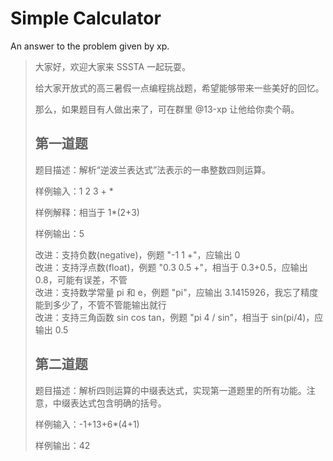 # Simple Calculator

An answer to the problem given by xp.

> 大家好，欢迎大家来 SSSTA 一起玩耍。
>
> 给大家开放式的高三暑假一点编程挑战题，希望能够带来一些美好的回忆。
>
> 那么，如果题目有人做出来了，可在群里 @13-xp 让他给你卖个萌。
>
> ## 第一道题
>
> 题目描述：解析“逆波兰表达式”法表示的一串整数四则运算。
>
> 样例输入：1 2 3 + *
>
> 样例解释：相当于 1*(2+3)
>
> 样例输出：5
>
> 改进：支持负数(negative)，例题 "-1 1 +"，应输出 0  
> 改进：支持浮点数(float)，例题 "0.3 0.5 +"，相当于 0.3+0.5，应输出 0.8，可能有误差，不管  
> 改进：支持数学常量 pi 和 e，例题 "pi"，应输出 3.1415926，我忘了精度能到多少了，不管不管能输出就行  
> 改进：支持三角函数 sin cos tan，例题 "pi 4 / sin"，相当于 sin(pi/4)，应输出 0.5  
>
> ## 第二道题
> 
> 题目描述：解析四则运算的中缀表达式，实现第一道题里的所有功能。注意，中缀表达式包含明确的括号。
>
> 样例输入：-1+13+6*(4+1)
>
> 样例输出：42
